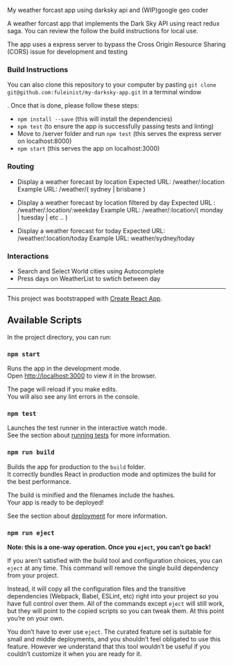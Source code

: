 My weather forcast app using darksky api and (WIP)google geo coder

A weather forcast app that implements the Dark Sky API using react redux saga. You can review the follow the build instructions for local use.

The app uses a express server to bypass the Cross Origin Resource Sharing (CORS) issue for development and testing

### Build Instructions

You can also clone this repository to your computer by pasting 
`git clone git@github.com:fuleinist/my-darksky-app.git` in a terminal window

. Once that is done, please follow these steps:
- `npm install --save` (this will install the dependencies)
- `npm test` (to ensure the app is successfully passing tests and linting)
-  Move to /server folder and run `npm test` (this serves the express server on localhost:8000)
- `npm start` (this serves the app on localhost:3000)

### Routing

- Display a weather forecast by location 
	Expected URL: /weather/:location
	Example URL: /weather/( sydney | brisbane ) 

- Display a weather forecast by location filtered by day
	Expected URL : /weather/:location/:weekday
	Example URL: /weather/:location/( monday | tuesday | etc .. )

- Display a weather forecast for today
	Expected URL: /weather/:location/today
	Example URL: weather/sydney/today

### Interactions
- Search and Select World cities using Autocomplete
- Press days on WeatherList to swtich between day

<hr />

This project was bootstrapped with [Create React App](https://github.com/facebook/create-react-app).

## Available Scripts

In the project directory, you can run:

### `npm start`

Runs the app in the development mode.<br>
Open [http://localhost:3000](http://localhost:3000) to view it in the browser.

The page will reload if you make edits.<br>
You will also see any lint errors in the console.

### `npm test`

Launches the test runner in the interactive watch mode.<br>
See the section about [running tests](https://facebook.github.io/create-react-app/docs/running-tests) for more information.

### `npm run build`

Builds the app for production to the `build` folder.<br>
It correctly bundles React in production mode and optimizes the build for the best performance.

The build is minified and the filenames include the hashes.<br>
Your app is ready to be deployed!

See the section about [deployment](https://facebook.github.io/create-react-app/docs/deployment) for more information.

### `npm run eject`

**Note: this is a one-way operation. Once you `eject`, you can’t go back!**

If you aren’t satisfied with the build tool and configuration choices, you can `eject` at any time. This command will remove the single build dependency from your project.

Instead, it will copy all the configuration files and the transitive dependencies (Webpack, Babel, ESLint, etc) right into your project so you have full control over them. All of the commands except `eject` will still work, but they will point to the copied scripts so you can tweak them. At this point you’re on your own.

You don’t have to ever use `eject`. The curated feature set is suitable for small and middle deployments, and you shouldn’t feel obligated to use this feature. However we understand that this tool wouldn’t be useful if you couldn’t customize it when you are ready for it.